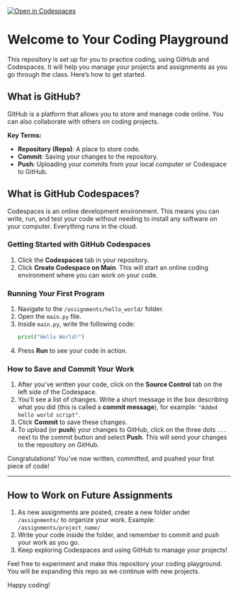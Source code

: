 [![Open in Codespaces](https://classroom.github.com/assets/launch-codespace-2972f46106e565e64193e422d61a12cf1da4916b45550586e14ef0a7c637dd04.svg)](https://classroom.github.com/open-in-codespaces?assignment_repo_id=16474188)
# Welcome to Your Coding Playground

This repository is set up for you to practice coding, using GitHub and Codespaces. It will help you manage your projects and assignments as you go through the class. Here’s how to get started.

## What is GitHub?

GitHub is a platform that allows you to store and manage code online. You can also collaborate with others on coding projects.

**Key Terms:**
- **Repository (Repo)**: A place to store code.
- **Commit**: Saving your changes to the repository.
- **Push**: Uploading your commits from your local computer or Codespace to GitHub.

## What is GitHub Codespaces?

Codespaces is an online development environment. This means you can write, run, and test your code without needing to install any software on your computer. Everything runs in the cloud.

### Getting Started with GitHub Codespaces

1. Click the **Codespaces** tab in your repository.
2. Click **Create Codespace on Main**. This will start an online coding environment where you can work on your code.

### Running Your First Program

1. Navigate to the `/assignments/hello_world/` folder.
2. Open the `main.py` file.
3. Inside `main.py`, write the following code:
    ```python
    print("Hello World!")
    ```
4. Press **Run** to see your code in action.

### How to Save and Commit Your Work

1. After you've written your code, click on the **Source Control** tab on the left side of the Codespace.
2. You’ll see a list of changes. Write a short message in the box describing what you did (this is called a **commit message**), for example: `"Added hello world script"`.
3. Click **Commit** to save these changes.
4. To upload (or **push**) your changes to GitHub, click on the three dots `...` next to the commit button and select **Push**. This will send your changes to the repository on GitHub.

Congratulations! You've now written, committed, and pushed your first piece of code!

---

## How to Work on Future Assignments

1. As new assignments are posted, create a new folder under `/assignments/` to organize your work.
   Example: `/assignments/project_name/`
2. Write your code inside the folder, and remember to commit and push your work as you go.
3. Keep exploring Codespaces and using GitHub to manage your projects!

Feel free to experiment and make this repository your coding playground. You will be expanding this repo as we continue with new projects.

Happy coding!
